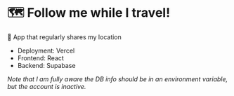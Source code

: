 # 🗺 Follow me while I travel!
📍 App that regularly shares my location
- Deployment: Vercel
- Frontend: React
- Backend: Supabase

_Note that I am fully aware the DB info should be in an environment variable, but the account is inactive._
